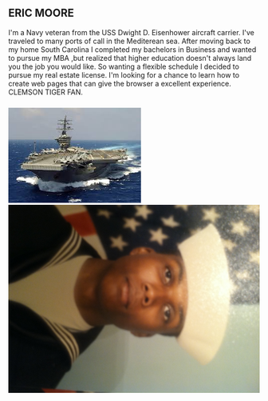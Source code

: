 ## ERIC MOORE

  I'm a Navy veteran from the USS Dwight D. Eisenhower aircraft carrier. I've traveled to many ports of call in the Mediterean sea. After moving back to my home South Carolina I completed my bachelors in Business and wanted to pursue my MBA ,but realized that higher education doesn't always land you the job you would like. So wanting a flexible schedule I decided to pursue my real estate license. I'm looking for a chance to learn how to create web pages that can give the browser a excellent experience. CLEMSON TIGER FAN.


### ![alt test](images.jpg)          ![alt test](ericpic.jpg)  












                                                                                  










